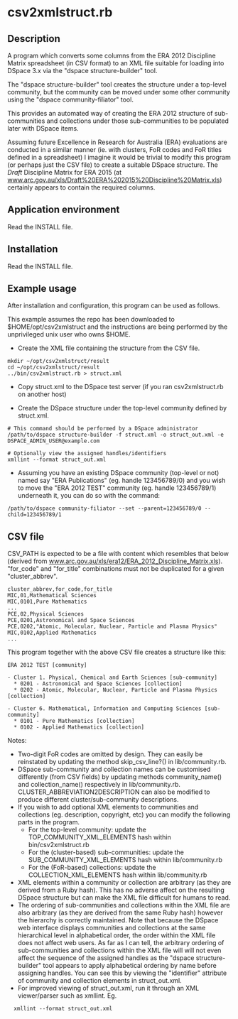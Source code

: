 csv2xmlstruct.rb
================

Description
-----------

A program which converts some columns from the ERA 2012 Discipline Matrix
spreadsheet (in CSV format) to an XML file suitable for loading into
DSpace 3.x via the "dspace structure-builder" tool.

The "dspace structure-builder" tool creates the structure under a top-level
community, but the community can be moved under some other community using
the "dspace community-filiator" tool.

This provides an automated way of creating the ERA 2012 structure of
sub-communities and collections under those sub-communities to be
populated later with DSpace items.

Assuming future Excellence in Research for Australia (ERA) evaluations
are conducted in a similar manner (ie. with clusters, FoR codes and
FoR titles defined in a spreadsheet) I imagine it would be trivial
to modify this program (or perhaps just the CSV file) to create a
suitable DSpace structure. The *Draft* Discipline Matrix for ERA 2015
(at www.arc.gov.au/xls/Draft%20ERA%202015%20Discipline%20Matrix.xls)
certainly appears to contain the required columns.


Application environment
-----------------------
Read the INSTALL file.


Installation
------------
Read the INSTALL file.


Example usage
-------------

After installation and configuration, this program can be used as follows.

This example assumes the repo has been downloaded to $HOME/opt/csv2xmlstruct
and the instructions are being performed by the unprivileged unix user who
owns $HOME.

- Create the XML file containing the structure from the CSV file.
```
mkdir ~/opt/csv2xmlstruct/result
cd ~/opt/csv2xmlstruct/result
../bin/csv2xmlstruct.rb > struct.xml
```

- Copy struct.xml to the DSpace test server (if you ran
  csv2xmlstruct.rb on another host)

- Create the DSpace structure under the top-level community
  defined by struct.xml.
```
# This command should be performed by a DSpace administrator
/path/to/dspace structure-builder -f struct.xml -o struct_out.xml -e DSPACE_ADMIN_USER@example.com

# Optionally view the assigned handles/identifiers
xmllint --format struct_out.xml
```

- Assuming you have an existing DSpace community (top-level or not)
  named say "ERA Publications" (eg. handle 123456789/0) and you wish to
  move the "ERA 2012 TEST" community (eg. handle 123456789/1)
  underneath it, you can do so with the command:
```
/path/to/dspace community-filiator --set --parent=123456789/0 --child=123456789/1
```

CSV file
--------

CSV_PATH is expected to be a file with content which resembles that below
(derived from www.arc.gov.au/xls/era12/ERA_2012_Discipline_Matrix.xls).
"for_code" and "for_title" combinations must not be duplicated for a
given "cluster_abbrev".

```
cluster_abbrev,for_code,for_title
MIC,01,Mathematical Sciences
MIC,0101,Pure Mathematics
...
PCE,02,Physical Sciences
PCE,0201,Astronomical and Space Sciences
PCE,0202,"Atomic, Molecular, Nuclear, Particle and Plasma Physics"
MIC,0102,Applied Mathematics
...
```

This program together with the above CSV file creates a structure like this:
```
ERA 2012 TEST [community]

- Cluster 1. Physical, Chemical and Earth Sciences [sub-community]
  * 0201 - Astronomical and Space Sciences [collection]
  * 0202 - Atomic, Molecular, Nuclear, Particle and Plasma Physics [collection]

- Cluster 6. Mathematical, Information and Computing Sciences [sub-community]
  * 0101 - Pure Mathematics [collection]
  * 0102 - Applied Mathematics [collection]
```

Notes:
- Two-digit FoR codes are omitted by design. They can easily be
  reinstated by updating the method skip_csv_line?() in
  lib/community.rb.
- DSpace sub-community and collection names can be customised
  differently (from CSV fields) by updating methods
  community_name() and collection_name() respectively in
  lib/community.rb. CLUSTER_ABBREVIATION2DESCRIPTION can also
  be modified to produce different cluster/sub-community
  descriptions.
- If you wish to add optional XML elements to communities and
  collections (eg. description, copyright, etc) you can modify
  the following parts in the program.
  * For the top-level community: update the
    TOP_COMMUNITY_XML_ELEMENTS hash within bin/csv2xmlstruct.rb
  * For the (cluster-based) sub-communities: update the
    SUB_COMMUNITY_XML_ELEMENTS hash within lib/community.rb
  * For the (FoR-based) collections: update the
    COLLECTION_XML_ELEMENTS hash within lib/community.rb
- XML elements within a community or collection are arbitrary (as
  they are derived from a Ruby hash). This has no adverse affect
  on the resulting DSpace structure but can make the XML file
  difficult for humans to read.
- The ordering of sub-communities and collections within the XML
  file are also arbitrary (as they are derived from the same Ruby
  hash) however the hierarchy is correctly maintained. Note that
  because the DSpace web interface displays communities and
  collections at the same hierarchical level in alphabetical
  order, the order within the XML file does not affect web users.
  As far as I can tell, the arbitrary ordering of sub-communities
  and collections within the XML file will will not even affect
  the sequence of the assigned handles as the
  "dspace structure-builder" tool appears to apply alphabetical
  ordering by name before assigning handles. You can see this
  by viewing the "identifier" attribute of community and
  collection elements in struct_out.xml.
- For improved viewing of struct_out.xml, run it through an XML
  viewer/parser such as xmllint. Eg.
```
  xmllint --format struct_out.xml
```

